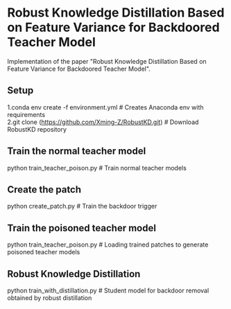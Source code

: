 # Robust Knowledge Distillation Based on Feature Variance for Backdoored Teacher Model
Implementation of the paper "Robust Knowledge Distillation Based on Feature Variance for Backdoored Teacher Model".
## Setup
  1.conda env create -f environment.yml # Creates Anaconda env with requirements  
  2.git clone (https://github.com/Xming-Z/RobustKD.git) # Download RobustKD repository  
## Train the normal teacher model
python train_teacher_poison.py # Train normal teacher models  
## Create the patch
python create_patch.py # Train the backdoor trigger  
## Train the poisoned teacher model
python train_teacher_poison.py # Loading trained patches to generate poisoned teacher models  
## Robust Knowledge Distillation
python train_with_distillation.py  # Student model for backdoor removal obtained by robust distillation
